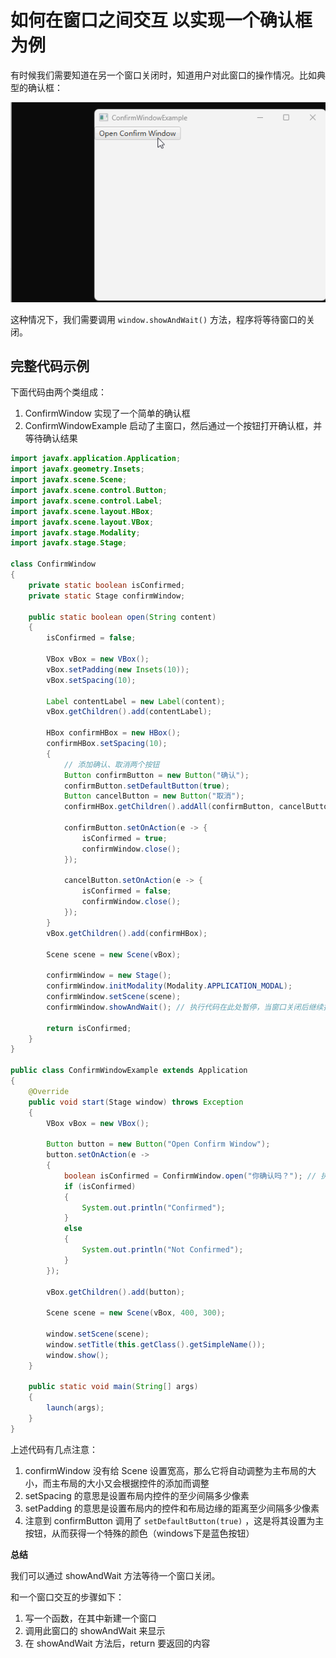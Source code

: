 # 如何在窗口之间交互 以实现一个确认框为例

有时候我们需要知道在另一个窗口关闭时，知道用户对此窗口的操作情况。比如典型的确认框：

![](./pic/ConfirmWindowExample.gif)

这种情况下，我们需要调用 `window.showAndWait()` 方法，程序将等待窗口的关闭。

## 完整代码示例

下面代码由两个类组成：
1. ConfirmWindow 实现了一个简单的确认框
2. ConfirmWindowExample 启动了主窗口，然后通过一个按钮打开确认框，并等待确认结果

```java
import javafx.application.Application;
import javafx.geometry.Insets;
import javafx.scene.Scene;
import javafx.scene.control.Button;
import javafx.scene.control.Label;
import javafx.scene.layout.HBox;
import javafx.scene.layout.VBox;
import javafx.stage.Modality;
import javafx.stage.Stage;

class ConfirmWindow
{
    private static boolean isConfirmed;
    private static Stage confirmWindow;

    public static boolean open(String content)
    {
        isConfirmed = false;

        VBox vBox = new VBox();
        vBox.setPadding(new Insets(10));
        vBox.setSpacing(10);

        Label contentLabel = new Label(content);
        vBox.getChildren().add(contentLabel);

        HBox confirmHBox = new HBox();
        confirmHBox.setSpacing(10);
        {
            // 添加确认、取消两个按钮
            Button confirmButton = new Button("确认");
            confirmButton.setDefaultButton(true);
            Button cancelButton = new Button("取消");
            confirmHBox.getChildren().addAll(confirmButton, cancelButton);

            confirmButton.setOnAction(e -> {
                isConfirmed = true;
                confirmWindow.close();
            });

            cancelButton.setOnAction(e -> {
                isConfirmed = false;
                confirmWindow.close();
            });
        }
        vBox.getChildren().add(confirmHBox);

        Scene scene = new Scene(vBox);

        confirmWindow = new Stage();
        confirmWindow.initModality(Modality.APPLICATION_MODAL);
        confirmWindow.setScene(scene);
        confirmWindow.showAndWait(); // 执行代码在此处暂停，当窗口关闭后继续执行后面的代码，即 return 一个确认状态

        return isConfirmed;
    }
}

public class ConfirmWindowExample extends Application
{
    @Override
    public void start(Stage window) throws Exception
    {
        VBox vBox = new VBox();

        Button button = new Button("Open Confirm Window");
        button.setOnAction(e -> 
        {
            boolean isConfirmed = ConfirmWindow.open("你确认吗？"); // 执行代码在此处暂停，等待 openConfirmWindow 返回
            if (isConfirmed)
            {
                System.out.println("Confirmed");
            }
            else
            {
                System.out.println("Not Confirmed");
            }
        });

        vBox.getChildren().add(button);

        Scene scene = new Scene(vBox, 400, 300);

        window.setScene(scene);
        window.setTitle(this.getClass().getSimpleName());
        window.show();
    }

    public static void main(String[] args)
    {
        launch(args);
    }
}
```

上述代码有几点注意：
1. confirmWindow 没有给 Scene 设置宽高，那么它将自动调整为主布局的大小，而主布局的大小又会根据控件的添加而调整
2. setSpacing 的意思是设置布局内控件的至少间隔多少像素
3. setPadding 的意思是设置布局内的控件和布局边缘的距离至少间隔多少像素
4. 注意到 confirmButton 调用了 `setDefaultButton(true)` ，这是将其设置为主按钮，从而获得一个特殊的颜色（windows下是蓝色按钮）

**总结**

我们可以通过 showAndWait 方法等待一个窗口关闭。

和一个窗口交互的步骤如下：
1. 写一个函数，在其中新建一个窗口
2. 调用此窗口的 showAndWait 来显示
3. 在 showAndWait 方法后，return 要返回的内容